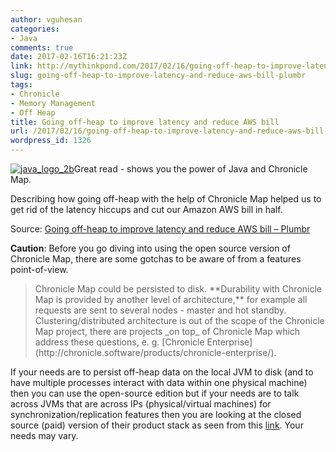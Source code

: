 ```yaml
---
author: vguhesan
categories:
- Java
comments: true
date: 2017-02-16T16:21:23Z
link: http://mythinkpond.com/2017/02/16/going-off-heap-to-improve-latency-and-reduce-aws-bill-plumbr/
slug: going-off-heap-to-improve-latency-and-reduce-aws-bill-plumbr
tags:
- Chronicle
- Memory Management
- Off Heap
title: Going off-heap to improve latency and reduce AWS bill
url: /2017/02/16/going-off-heap-to-improve-latency-and-reduce-aws-bill-plumbr/
wordpress_id: 1326
---
```


[![java_logo_2b](/img/2017/02/java_logo_2b.png)](/img/2017/02/java_logo_2b.png)Great read - shows you the power of Java and Chronicle Map.

Describing how going off-heap with the help of Chronicle Map helped us to get rid of the latency hiccups and cut our Amazon AWS bill in half.

Source: [Going off-heap to improve latency and reduce AWS bill – Plumbr](https://plumbr.eu/blog/java/going-off-heap-to-improve-latency-and-reduce-aws-bill)

**Caution**: Before you go diving into using the open source version of Chronicle Map, there are some gotchas to be aware of from a features point-of-view.


<blockquote>Chronicle Map could be persisted to disk. **Durability with Chronicle Map is provided by another level of architecture,** for example all requests are sent to several nodes - master and hot standby. Clustering/distributed architecture is out of the scope of the Chronicle Map project, there are projects _on top_ of Chronicle Map which address these questions, e. g. [Chronicle Enterprise](http://chronicle.software/products/chronicle-enterprise/).</blockquote>


If your needs are to persist off-heap data on the local JVM to disk (and to have multiple processes interact with data within one physical machine) then you can use the open-source edition but if your needs are to talk across JVMs that are across IPs (physical/virtual machines) for synchronization/replication features then you are looking at the closed source (paid) version of their product stack as seen from this [link](https://github.com/OpenHFT/Chronicle-Map#features). Your needs may vary.
